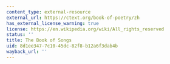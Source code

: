 ```yaml
---
content_type: external-resource
external_url: https://ctext.org/book-of-poetry/zh
has_external_license_warning: true
license: https://en.wikipedia.org/wiki/All_rights_reserved
status: ''
title: The Book of Songs
uid: 8d1ee347-7c10-45dc-82f8-b12a6f3dab4b
wayback_url: ''
---
```

